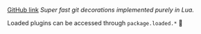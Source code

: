 [GitHub link](https://github.com/lewis6991/gitsigns.nvim)
_Super fast git decorations implemented purely in Lua._

Loaded plugins can be accessed through `package.loaded.*` 🤯
